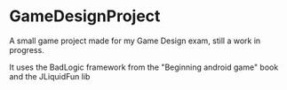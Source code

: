 # GameDesignProject

A small game project made for my Game Design exam, still a work in progress.

It uses the BadLogic framework from the "Beginning android game" book and the JLiquidFun lib 
